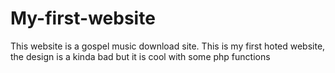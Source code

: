 # My-first-website
This website is a gospel music download site.
This is my first hoted website, the design is a kinda bad but it is cool with some php functions
